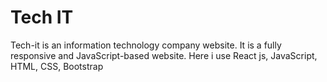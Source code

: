 # Tech IT

Tech-it is an information technology company website. It is a fully responsive and JavaScript-based website. Here i use React js, JavaScript, HTML, CSS, Bootstrap